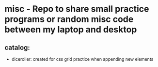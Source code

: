# misc - Repo to share small practice programs or random misc code between my laptop and desktop
## catalog:
* diceroller: created for css grid practice when appending new elements
